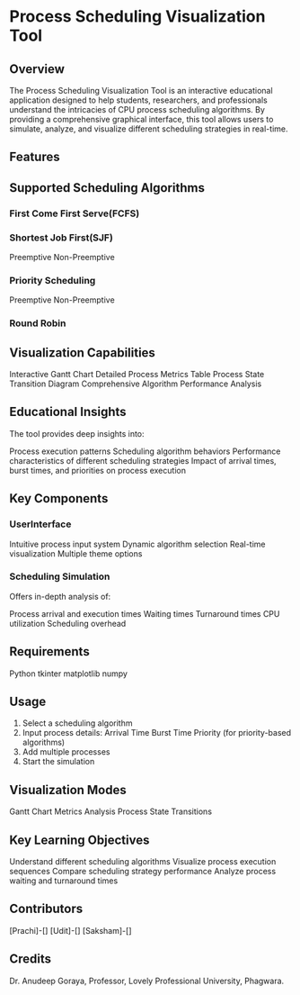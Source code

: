 # Process Scheduling Visualization Tool
## Overview
The Process Scheduling Visualization Tool is an interactive educational application designed to 
help students, researchers, and professionals understand the intricacies of CPU process scheduling 
algorithms. By providing a comprehensive graphical interface, this tool allows users to simulate, 
analyze, and visualize different scheduling strategies in real-time.

## Features
## Supported Scheduling Algorithms
### First Come First Serve(FCFS)
### Shortest Job First(SJF)
   Preemptive
   Non-Preemptive
### Priority Scheduling
   Preemptive
   Non-Preemptive
### Round Robin

## Visualization Capabilities
Interactive Gantt Chart
Detailed Process Metrics Table
Process State Transition Diagram
Comprehensive Algorithm Performance Analysis

## Educational Insights

The tool provides deep insights into:

Process execution patterns
Scheduling algorithm behaviors
Performance characteristics of different scheduling strategies
Impact of arrival times, burst times, and priorities on process execution

## Key Components
### UserInterface
Intuitive process input system
Dynamic algorithm selection
Real-time visualization
Multiple theme options

### Scheduling Simulation
Offers in-depth analysis of:

Process arrival and execution times
Waiting times
Turnaround times
CPU utilization
Scheduling overhead

## Requirements
Python
tkinter
matplotlib
numpy

## Usage
1. Select a scheduling algorithm
2. Input process details:
  Arrival Time
  Burst Time
  Priority (for priority-based algorithms)
3. Add multiple processes
4. Start the simulation

## Visualization Modes

Gantt Chart
Metrics Analysis
Process State Transitions

## Key Learning Objectives

Understand different scheduling algorithms
Visualize process execution sequences
Compare scheduling strategy performance
Analyze process waiting and turnaround times

## Contributors
[Prachi]-[]
[Udit]-[]
[Saksham]-[]

## Credits
Dr. Anudeep Goraya, Professor, Lovely Professional University, Phagwara.
